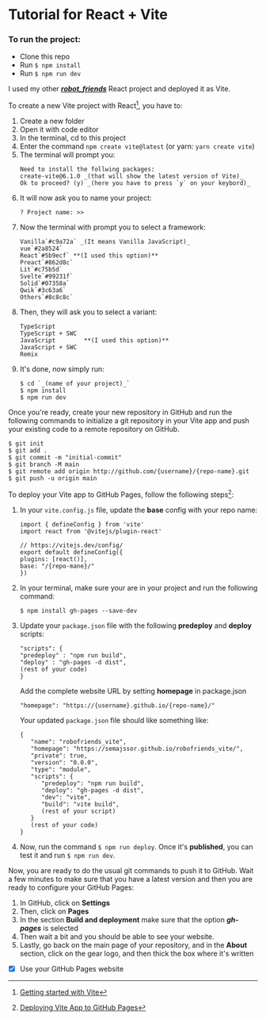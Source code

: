 # Tutorial for React + Vite 

### To run the project:

- Clone this repo
- Run `$ npm install`
- Run `$ npm run dev`

I used my other ***[robot_friends](https://github.com/semajssor/robot_friends)*** React project and deployed it as Vite. 

To create a new Vite project with React[^1], you have to:

   1. Create a new folder 
   2. Open it with code editor 
   3. In the terminal, cd to this project
   4. Enter the command `npm create vite@latest` (or yarn: `yarn create vite`)
   5. The terminal will prompt you:
      ```
      Need to install the follwing packages:
      create-vite@6.1.0 _(that will show the latest version of Vite)_
      Ok to proceed? (y) _(here you have to press `y` on your keybord)_
      ```
   6. It will now ask you to name your project:
      ```
      ? Project name: >> 
      ```
   7. Now the terminal with prompt you to select a framework:
      ```
      Vanilla`#c9a72a` _(It means Vanilla JavaScript)_
      vue`#2a8524`
      React`#5b9ecf` **(I used this option)**
      Preact`#862d8c`
      Lit`#c75b5d`
      Svelte`#99231f`
      Solid`#07358a`
      Qwik`#3c63a6`
      Others`#8c8c8c`
      ```
   8. Then, they will ask you to select a variant:
      ```
      TypeScript
      TypeScript + SWC
      JavaScript        **(I used this option)**
      JavaScript + SWC
      Remix
      ```
   9. It's done, now simply run:
      ```
      $ cd `_(name of your project)_`
      $ npm install
      $ npm run dev
      ```

Once you're ready, create your new repository in GitHub and run the following commands to initialize a git repository in your Vite app and push your existing code to a remote repository on GitHub.

```
$ git init
$ git add .
$ git commit -m "initial-commit"
$ git branch -M main
$ git remote add origin http://github.com/{username}/{repo-name}.git
$ git push -u origin main
```

To deploy your Vite app to GitHub Pages, follow the following steps[^2]:

   1. In your `vite.config.js` file, update the **base** config with your repo name:
      ```
      import { defineConfig } from 'vite'
      import react from '@vitejs/plugin-react'

      // https://vitejs.dev/config/
      export default defineConfig({
      plugins: [react()],
      base: "/{repo-mane}/"
      })
      ```
   2. In your terminal, make sure your are in your project and run the following command:
      ```
      $ npm install gh-pages --save-dev
      ```

   3. Update your `package.json` file with the following **predeploy** and **deploy** scripts:
      ```
      "scripts": {
      "predeploy" : "npm run build",
      "deploy" : "gh-pages -d dist",
      (rest of your code)
      }
      ```
      Add the complete website URL by setting **homepage** in package.json
      ```
      "homepage": "https://{username}.github.io/{repo-name}/"
      ```
      Your updated `package.json` file should like something like:
      ```
      {
         "name": "robofriends_vite",
         "homepage": "https://semajssor.github.io/robofriends_vite/",
         "private": true,
         "version": "0.0.0",
         "type": "module",
         "scripts": {
            "predeploy": "npm run build",
            "deploy": "gh-pages -d dist",
            "dev": "vite",
            "build": "vite build",
            (rest of your script)
         }      
         (rest of your code)
      }
      ```
   4. Now, run the command `$ npm run deploy`. Once it's **published**, you can test it and run `$ npm run dev`.

   Now, you are ready to do the usual git commands to push it to GitHub. Wait a few minutes to make sure that you have a latest version and then you are ready to configure your GitHub Pages:

   1. In GitHub, click on **Settings**
   2. Then, click on **Pages**
   3. In the section **Build and deployment** make sure that the option ***gh-pages*** is selected
   4. Then wait a bit and you should be able to see your website.
   5. Lastly, go back on the main page of your repository, and in the **About** section, click on the gear logo, and then thick the box where it's written 
   - [x] Use your GitHub Pages website


[^1]: [Getting started with Vite](https://vite.dev/guide/) 
[^2]: [Deploying Vite App to GitHub Pages](https://medium.com/@aishwaryaparab1/deploying-vite-deploying-vite-app-to-github-pages-166fff40ffd3)